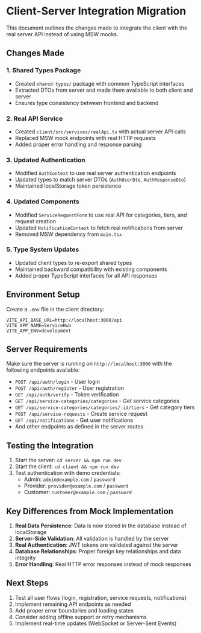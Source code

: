# Client-Server Integration Migration

This document outlines the changes made to integrate the client with the real server API instead of using MSW mocks.

## Changes Made

### 1. Shared Types Package
- Created `shared-types/` package with common TypeScript interfaces
- Extracted DTOs from server and made them available to both client and server
- Ensures type consistency between frontend and backend

### 2. Real API Service
- Created `client/src/services/realApi.ts` with actual server API calls
- Replaced MSW mock endpoints with real HTTP requests
- Added proper error handling and response parsing

### 3. Updated Authentication
- Modified `AuthContext` to use real server authentication endpoints
- Updated types to match server DTOs (`AuthUserDto`, `AuthResponseDto`)
- Maintained localStorage token persistence

### 4. Updated Components
- Modified `ServiceRequestForm` to use real API for categories, tiers, and request creation
- Updated `NotificationContext` to fetch real notifications from server
- Removed MSW dependency from `main.tsx`

### 5. Type System Updates
- Updated client types to re-export shared types
- Maintained backward compatibility with existing components
- Added proper TypeScript interfaces for all API responses

## Environment Setup

Create a `.env` file in the client directory:

```env
VITE_API_BASE_URL=http://localhost:3000/api
VITE_APP_NAME=ServiceHub
VITE_APP_ENV=development
```

## Server Requirements

Make sure the server is running on `http://localhost:3000` with the following endpoints available:

- `POST /api/auth/login` - User login
- `POST /api/auth/register` - User registration  
- `GET /api/auth/verify` - Token verification
- `GET /api/service-categories/categories` - Get service categories
- `GET /api/service-categories/categories/:id/tiers` - Get category tiers
- `POST /api/service-requests` - Create service request
- `GET /api/notifications` - Get user notifications
- And other endpoints as defined in the server routes

## Testing the Integration

1. Start the server: `cd server && npm run dev`
2. Start the client: `cd client && npm run dev`
3. Test authentication with demo credentials:
   - Admin: `admin@example.com` / `password`
   - Provider: `provider@example.com` / `password`
   - Customer: `customer@example.com` / `password`

## Key Differences from Mock Implementation

1. **Real Data Persistence**: Data is now stored in the database instead of localStorage
2. **Server-Side Validation**: All validation is handled by the server
3. **Real Authentication**: JWT tokens are validated against the server
4. **Database Relationships**: Proper foreign key relationships and data integrity
5. **Error Handling**: Real HTTP error responses instead of mock responses

## Next Steps

1. Test all user flows (login, registration, service requests, notifications)
2. Implement remaining API endpoints as needed
3. Add proper error boundaries and loading states
4. Consider adding offline support or retry mechanisms
5. Implement real-time updates (WebSocket or Server-Sent Events)
